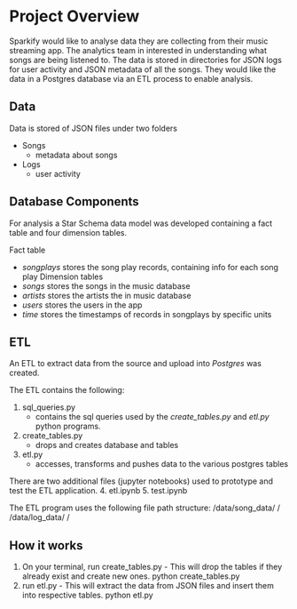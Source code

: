 # Project Overview

Sparkify would like to analyse data they are collecting from their music streaming app. The analytics team in interested in understanding what songs are being listened to. The data is stored in directories for JSON logs for user activity and JSON metadata of all the songs. They would like the data in a Postgres database via an ETL process to enable analysis.

## Data
Data is stored of JSON files under two folders
- Songs
    - metadata about songs
- Logs
    - user activity

## Database Components
For analysis a Star Schema data model was developed containing a fact table and four dimension tables.

Fact table
- *songplays* stores the song play records, containing info for each song play
Dimension tables
- *songs* stores the songs in the music database
- *artists* stores the artists the in music database
- *users* stores the users in the app
- *time* stores the timestamps of records in songplays by specific units


## ETL
An ETL to extract data from the source and upload into *Postgres* was created.

The ETL contains the following:
1. sql_queries.py
    - contains the sql queries used by the *create_tables.py* and *etl.py* python programs.
2. create_tables.py
    - drops and creates database and tables
3. etl.py
    - accesses, transforms and pushes data to the various postgres tables

There are two additional files (jupyter notebooks) used to prototype and test the ETL application.
4. etl.ipynb
5. test.ipynb

The ETL program uses the following file path structure:
/data/song_data/ <subfolders> / <files>
/data/log_data/  <subfolders> / <files>   


## How it works
1. On your terminal, run create_tables.py  -  This will drop the tables if they already exist and create new ones.
    python create_tables.py
2. run etl.py  -  This will extract the data from JSON files and insert them into respective tables.
    python etl.py